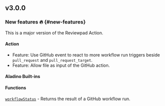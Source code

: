 ## v3.0.0

### New features :fire: {#new-features}

This is a major version of the Reviewpad Action.

#### Action

- Feature: Use GitHub event to react to more workflow run triggers beside `pull_request` and `pull_request_target`.
- Feature: Allow file as input of the GitHub action.

#### Aladino Built-ins

#### Functions

[`workflowStatus`](/guides/built-ins#workflowstatus) - Returns the result of a GitHub workflow run.
